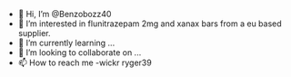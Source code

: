 - 👋 Hi, I’m @Benzobozz40
- 👀 I’m interested in flunitrazepam 2mg and xanax bars from a eu based supplier.
- 🌱 I’m currently learning ...
- 💞️ I’m looking to collaborate on ...
- 📫 How to reach me -wickr ryger39



<!---
Benzobozz40/Benzobozz40 is a ✨ special ✨ repository because its `README.md` (this file) appears on your GitHub profile.
You can click the Preview link to take a look at your changes.
--->
